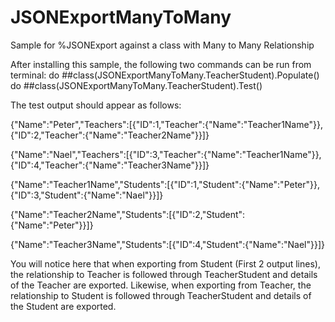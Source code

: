 # JSONExportManyToMany
Sample for %JSONExport against a class with Many to Many Relationship

After installing this sample, the following two commands can be run from terminal:
do ##class(JSONExportManyToMany.TeacherStudent).Populate()
do ##class(JSONExportManyToMany.TeacherStudent).Test()

The test output should appear as follows:

{"Name":"Peter","Teachers":[{"ID":1,"Teacher":{"Name":"Teacher1Name"}},{"ID":2,"Teacher":{"Name":"Teacher2Name"}}]}
 
{"Name":"Nael","Teachers":[{"ID":3,"Teacher":{"Name":"Teacher1Name"}},{"ID":4,"Teacher":{"Name":"Teacher3Name"}}]}
 
{"Name":"Teacher1Name","Students":[{"ID":1,"Student":{"Name":"Peter"}},{"ID":3,"Student":{"Name":"Nael"}}]}
 
{"Name":"Teacher2Name","Students":[{"ID":2,"Student":{"Name":"Peter"}}]}
 
{"Name":"Teacher3Name","Students":[{"ID":4,"Student":{"Name":"Nael"}}]}

You will notice here that when exporting from Student (First 2 output lines), the relationship to Teacher is followed through TeacherStudent and details of the Teacher are exported.
Likewise, when exporting from Teacher, the relationship to Student is followed through TeacherStudent and details of the Student are exported.
